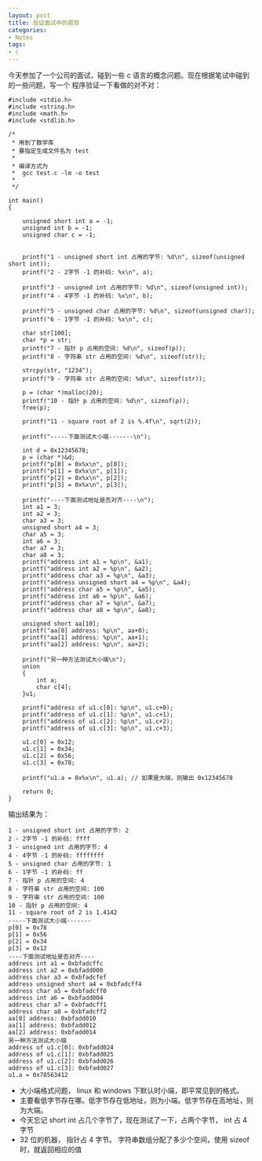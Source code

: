 ```yaml
---
layout: post
title: 验证面试中的题目
categories:
- Notes
tags:
- c
---
```



今天参加了一个公司的面试，碰到一些 c 语言的概念问题。现在根据笔试中碰到的一些问题，写一个
程序验证一下看做的对不对：


```language-c
#include <stdio.h>
#include <string.h>
#include <math.h>
#include <stdlib.h>

/*
 * 用到了数学库
 * 要指定生成文件名为 test
 * 
 * 编译方式为  
 * 	gcc test.c -lm -o test
 * 
 */

int main()
{

	unsigned short int a = -1;
	unsigned int b = -1;
	unsigned char c = -1;

	
	printf("1 - unsigned short int 占用的字节: %d\n", sizeof(unsigned short int));	
	printf("2 - 2字节 -1 的补码: %x\n", a);
	
	printf("3 - unsigned int 占用的字节: %d\n", sizeof(unsigned int));	
	printf("4 - 4字节 -1 的补码: %x\n", b);
	
	printf("5 - unsigned char 占用的字节: %d\n", sizeof(unsigned char));	
	printf("6 - 1字节 -1 的补码: %x\n", c);
	
	char str[100];
	char *p = str;
	printf("7 - 指针 p 占用的空间: %d\n", sizeof(p));
	printf("8 - 字符串 str 占用的空间: %d\n", sizeof(str));
	
	strcpy(str, "1234");
	printf("9 - 字符串 str 占用的空间: %d\n", sizeof(str));
	
	p = (char *)malloc(20);
	printf("10 - 指针 p 占用的空间: %d\n", sizeof(p));
	free(p);	
	
	printf("11 - square root of 2 is %.4f\n", sqrt(2));
	
	printf("-----下面测试大小端-------\n");
	
	int d = 0x12345678;
	p = (char *)&d;
	printf("p[0] = 0x%x\n", p[0]);
	printf("p[1] = 0x%x\n", p[1]);
	printf("p[2] = 0x%x\n", p[2]);
	printf("p[3] = 0x%x\n", p[3]);
	
	printf("----下面测试地址是否对齐----\n");
	int a1 = 3;
	int a2 = 3;
	char a3 = 3;
	unsigned short a4 = 3;
	char a5 = 3;
	int a6 = 3;
	char a7 = 3;
	char a8 = 3;
	printf("address int a1 = %p\n", &a1);
	printf("address int a2 = %p\n", &a2);
	printf("address char a3 = %p\n", &a3);
	printf("address unsigned short a4 = %p\n", &a4);
	printf("address char a5 = %p\n", &a5);
	printf("address int a6 = %p\n", &a6);
	printf("address char a7 = %p\n", &a7);
	printf("address char a8 = %p\n", &a8);
	
	unsigned short aa[10];
	printf("aa[0] address: %p\n", aa+0);
	printf("aa[1] address: %p\n", aa+1);
	printf("aa[2] address: %p\n", aa+2);
	
	printf("另一种方法测试大小端\n");
	union 
	{
		int a;
		char c[4];
	}u1;
	
	printf("address of u1.c[0]: %p\n", u1.c+0);
	printf("address of u1.c[1]: %p\n", u1.c+1);
	printf("address of u1.c[2]: %p\n", u1.c+2);
	printf("address of u1.c[3]: %p\n", u1.c+3);
	
	u1.c[0] = 0x12;
	u1.c[1] = 0x34;
	u1.c[2] = 0x56;
	u1.c[3] = 0x78;
	
	printf("u1.a = 0x%x\n", u1.a); // 如果是大端，则输出 0x12345678
	
	return 0;
}
```

输出结果为：

    1 - unsigned short int 占用的字节: 2
    2 - 2字节 -1 的补码: ffff
    3 - unsigned int 占用的字节: 4
    4 - 4字节 -1 的补码: ffffffff
    5 - unsigned char 占用的字节: 1
    6 - 1字节 -1 的补码: ff
    7 - 指针 p 占用的空间: 4
    8 - 字符串 str 占用的空间: 100
    9 - 字符串 str 占用的空间: 100
    10 - 指针 p 占用的空间: 4
    11 - square root of 2 is 1.4142
    -----下面测试大小端-------
    p[0] = 0x78
    p[1] = 0x56
    p[2] = 0x34
    p[3] = 0x12
    ----下面测试地址是否对齐----
    address int a1 = 0xbfadcffc
    address int a2 = 0xbfadd000
    address char a3 = 0xbfadcfef
    address unsigned short a4 = 0xbfadcff4
    address char a5 = 0xbfadcff0
    address int a6 = 0xbfadd004
    address char a7 = 0xbfadcff1
    address char a8 = 0xbfadcff2
    aa[0] address: 0xbfadd010
    aa[1] address: 0xbfadd012
    aa[2] address: 0xbfadd014
    另一种方法测试大小端
    address of u1.c[0]: 0xbfadd024
    address of u1.c[1]: 0xbfadd025
    address of u1.c[2]: 0xbfadd026
    address of u1.c[3]: 0xbfadd027
    u1.a = 0x78563412


 - 大小端格式问题， linux 和 windows 下默认时小端，即平常见到的格式。
 - 主要看低字节存在哪。低字节存在低地址，则为小端。低字节存在高地址，则为大端。
 - 今天忘记 short int 占几个字节了，现在测试了一下，占两个字节， int 占 4 字节
 - 32 位的机器， 指针占 4 字节。 字符串数组分配了多少个空间，使用 sizeof 时，就返回相应的值

